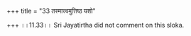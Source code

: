 +++
title = "33 तस्मात्त्वमुत्तिष्ठ यशो"

+++
।।11.33।। Sri Jayatirtha did not comment on this sloka.
